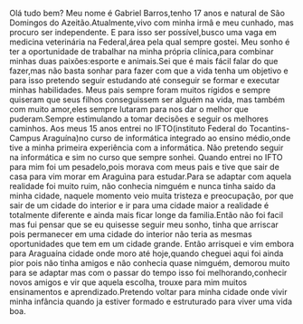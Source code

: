 Olá tudo bem? Meu nome é Gabriel Barros,tenho 17 anos e natural de São Domingos do Azeitão.Atualmente,vivo com minha irmâ e meu cunhado, mas procuro ser independente. E para isso ser possível,busco uma vaga em medicina veterinária na Federal,área pela qual sempre gostei. Meu sonho é ter a oportunidade de trabalhar na minha própria clínica,para combinar minhas duas paixões:esporte e animais.Sei que é mais fácil falar do que fazer,mas não basta sonhar para fazer com que a vida tenha um objetivo e para isso pretendo seguir estudando até conseguir se formar e executar minhas habilidades. Meus pais sempre foram muitos rígidos e sempre quiseram que seus filhos conseguissem ser alguém na vida, mas também com muito amor,eles sempre lutaram para nos dar o melhor que puderam.Sempre estimulando a tomar decisões e seguir os melhores caminhos. Aos meus 15 anos entrei no IFTO(instituto Federal do Tocantins-Campus Araguína)no curso de informática integrado ao ensino médio,onde tive a minha primeira experiência com a informática. Não pretendo seguir na informática e sim no curso que sempre sonhei.
Quando entrei no IFTO para mim foi um pesadelo,pois morava com meus pais e tive que sair de casa para vim morar em Araguìna para estudar.Para se adaptar com aquela realidade foi muito ruim, não conhecia nimguém e nunca tinha saido da minha cidade, naquele momento veio muita tristeza e preocupação, por que sair de um cidade do interior e ir para uma cidade maior a realidade é totalmente diferente e ainda mais ficar longe da familia.Então não foi facil mas fui pensar que se eu quisesse seguir meu sonho, tinha que arriscar pois permanecer em uma cidade do interior não teria as mesmas oportunidades que tem em um cidade grande.
Então arrisquei e vim embora para Araguaína cidade onde moro até hoje,quando cheguei aqui foi ainda pior pois não tinha amigos e não conhecia quase nimguém, demorou muito para se adaptar mas com o passar do tempo isso foi melhorando,conhecir novos amigos e vir que aquela escolha, trouxe para mim muitos ensinamentos e aprendizado.Pretendo voltar para minha cidade onde vivir minha infância quando ja estiver formado e estruturado para viver uma vida boa.


